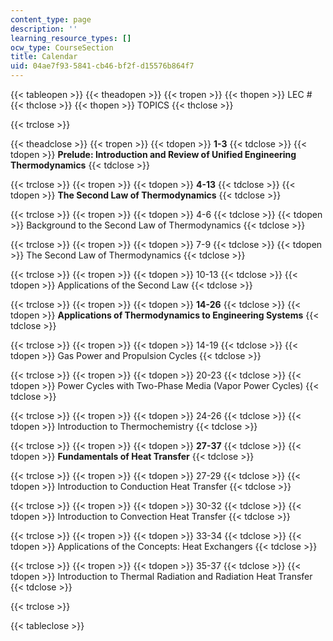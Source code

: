 ```yaml
---
content_type: page
description: ''
learning_resource_types: []
ocw_type: CourseSection
title: Calendar
uid: 04ae7f93-5841-cb46-bf2f-d15576b864f7
---
```


{{< tableopen >}}
{{< theadopen >}}
{{< tropen >}}
{{< thopen >}}
LEC #
{{< thclose >}}
{{< thopen >}}
TOPICS
{{< thclose >}}

{{< trclose >}}

{{< theadclose >}}
{{< tropen >}}
{{< tdopen >}}
**1-3**
{{< tdclose >}}
{{< tdopen >}}
**Prelude: Introduction and Review of Unified Engineering Thermodynamics**
{{< tdclose >}}

{{< trclose >}}
{{< tropen >}}
{{< tdopen >}}
**4-13**
{{< tdclose >}}
{{< tdopen >}}
**The Second Law of Thermodynamics**
{{< tdclose >}}

{{< trclose >}}
{{< tropen >}}
{{< tdopen >}}
4-6
{{< tdclose >}}
{{< tdopen >}}
Background to the Second Law of Thermodynamics
{{< tdclose >}}

{{< trclose >}}
{{< tropen >}}
{{< tdopen >}}
7-9
{{< tdclose >}}
{{< tdopen >}}
The Second Law of Thermodynamics
{{< tdclose >}}

{{< trclose >}}
{{< tropen >}}
{{< tdopen >}}
10-13
{{< tdclose >}}
{{< tdopen >}}
Applications of the Second Law
{{< tdclose >}}

{{< trclose >}}
{{< tropen >}}
{{< tdopen >}}
**14-26**
{{< tdclose >}}
{{< tdopen >}}
**Applications of Thermodynamics to Engineering Systems**
{{< tdclose >}}

{{< trclose >}}
{{< tropen >}}
{{< tdopen >}}
14-19
{{< tdclose >}}
{{< tdopen >}}
Gas Power and Propulsion Cycles
{{< tdclose >}}

{{< trclose >}}
{{< tropen >}}
{{< tdopen >}}
20-23
{{< tdclose >}}
{{< tdopen >}}
Power Cycles with Two-Phase Media (Vapor Power Cycles)
{{< tdclose >}}

{{< trclose >}}
{{< tropen >}}
{{< tdopen >}}
24-26
{{< tdclose >}}
{{< tdopen >}}
Introduction to Thermochemistry
{{< tdclose >}}

{{< trclose >}}
{{< tropen >}}
{{< tdopen >}}
**27-37**
{{< tdclose >}}
{{< tdopen >}}
**Fundamentals of Heat Transfer**
{{< tdclose >}}

{{< trclose >}}
{{< tropen >}}
{{< tdopen >}}
27-29
{{< tdclose >}}
{{< tdopen >}}
Introduction to Conduction Heat Transfer
{{< tdclose >}}

{{< trclose >}}
{{< tropen >}}
{{< tdopen >}}
30-32
{{< tdclose >}}
{{< tdopen >}}
Introduction to Convection Heat Transfer
{{< tdclose >}}

{{< trclose >}}
{{< tropen >}}
{{< tdopen >}}
33-34
{{< tdclose >}}
{{< tdopen >}}
Applications of the Concepts: Heat Exchangers
{{< tdclose >}}

{{< trclose >}}
{{< tropen >}}
{{< tdopen >}}
35-37
{{< tdclose >}}
{{< tdopen >}}
Introduction to Thermal Radiation and Radiation Heat Transfer
{{< tdclose >}}

{{< trclose >}}

{{< tableclose >}}